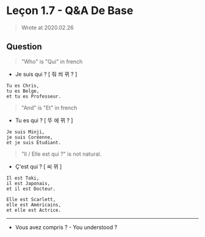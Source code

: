 
# Leçon 1.7 - Q&A De Base

> Wrote at 2020.02.26

## Question

> "Who" is "Qui" in french

- Je suis qui ? \[ 줘 씌 뀌 ? \]

```
Tu es Chris,
tu es Belge,
et tu es Professeur.
```

> "And" is "Et" in french

- Tu es qui ? \[ 뚜 에 뀌 ? \]

```
Je suis Minji,
je suis Coréenne,
et je suis Étudiant.
```

> "Il / Elle est qui ?" is not natural.

- Ç'est qui ? \[ 씨 뀌 \]

```
Il est Taki,
il est Japonais,
et il est Docteur.

Elle est Scarlett,
elle est Américains,
et elle est Actrice.
```

---

- Vous avez compris ? - You understood ?
